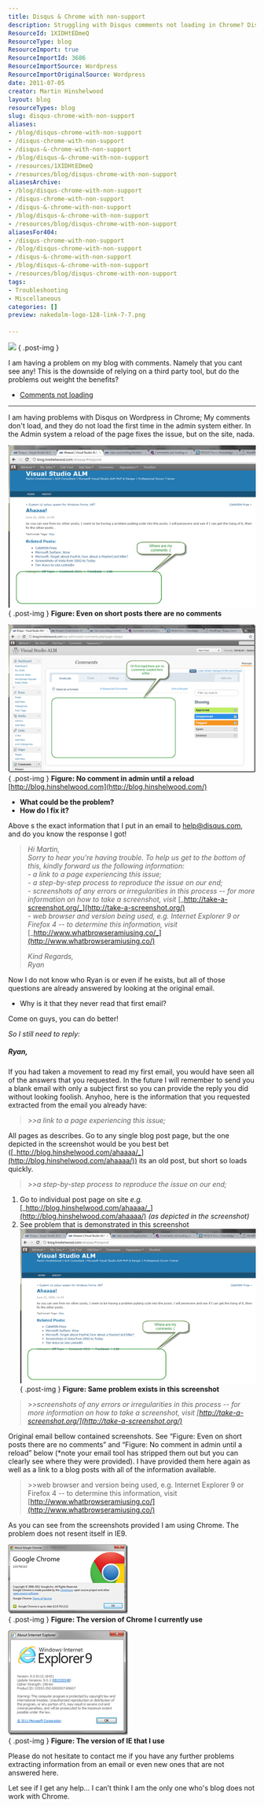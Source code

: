 ```yaml
---
title: Disqus & Chrome with non-support
description: Struggling with Disqus comments not loading in Chrome? Discover troubleshooting tips and share your experiences in this engaging blog post by Martin Hinshelwood.
ResourceId: 1XIDHtEDmeQ
ResourceType: blog
ResourceImport: true
ResourceImportId: 3686
ResourceImportSource: Wordpress
ResourceImportOriginalSource: Wordpress
date: 2011-07-05
creator: Martin Hinshelwood
layout: blog
resourceTypes: blog
slug: disqus-chrome-with-non-support
aliases:
- /blog/disqus-chrome-with-non-support
- /disqus-chrome-with-non-support
- /disqus-&-chrome-with-non-support
- /blog/disqus-&-chrome-with-non-support
- /resources/1XIDHtEDmeQ
- /resources/blog/disqus-chrome-with-non-support
aliasesArchive:
- /blog/disqus-chrome-with-non-support
- /disqus-chrome-with-non-support
- /disqus-&-chrome-with-non-support
- /blog/disqus-&-chrome-with-non-support
- /resources/blog/disqus-chrome-with-non-support
aliasesFor404:
- /disqus-chrome-with-non-support
- /blog/disqus-chrome-with-non-support
- /disqus-&-chrome-with-non-support
- /blog/disqus-&-chrome-with-non-support
- /resources/blog/disqus-chrome-with-non-support
tags:
- Troubleshooting
- Miscellaneous
categories: []
preview: nakedalm-logo-128-link-7-7.png

---
```

![](images/disqus-logo-3-3.png)
{ .post-img }

I am having a problem on my blog with comments. Namely that you cant see any! This is the downside of relying on a third party tool, but do the problems out weight the benefits?

- [Comments not loading](http://getsatisfaction.com/disqus/topics/comments_not_loading_on_wordpress)

---

I am having problems with Disqus on Wordpress in Chrome; My comments don't load, and they do not load the first time in the admin system either. In the Admin system a reload of the page fixes the issue, but on the site, nada.

[![image](images/image_thumb-4-4.png "image")](http://blog.hinshelwood.com/files/2011/07/image.png)  
{ .post-img }
**Figure: Even on short posts there are no comments**

[![image](images/image_thumb1-5-5.png "image")](http://blog.hinshelwood.com/files/2011/07/image1.png)  
{ .post-img }
**Figure: No comment in admin until a reload**  
[http://blog.hinshelwood.com](http://blog.hinshelwood.com/)

- **What could be the problem?**
- **How do I fix it?**

**_<RANT>_**

Above s the exact information that I put in an email to help@disqus.com,  and do you know the response I got!

> _Hi Martin,  
> Sorry to hear you're having trouble. To help us get to the bottom of this, kindly forward us the following information:  
> \- a link to a page experiencing this issue;  
> \- a step-by-step process to reproduce the issue on our end;  
> \- screenshots of any errors or irregularities in this process -- for more information on how to take a screenshot, visit_ [_http://take-a-screenshot.org/_](http://take-a-screenshot.org/)  
> _\- web browser and version being used, e.g. Internet Explorer 9 or Firefox 4 -- to determine this information, visit_ [_http://www.whatbrowseramiusing.co/_](http://www.whatbrowseramiusing.co/)
>
> _Kind Regards,  
> Ryan_

Now I do not know who Ryan is or even if he exists, but all of those questions are already answered by looking at the original email.

- Why is it that they never read that first email?

Come on guys, you can do better!

**_<RANT>_**

_So I still need to reply:_

_**<RESPONCE>**_

##### Ryan,

If you had taken a movement to read my first email, you would have seen all of the answers that you requested. In the future I will remember to send you a blank email with only a subject first so you can provide the reply you did without looking foolish. Anyhoo, here is the information that you requested extracted from the email you already have:

> _\>>a link to a page experiencing this issue;_

All pages as describes. Go to any single blog post page, but the one depicted in the screenshot would be you best bet ([_http://blog.hinshelwood.com/ahaaaa/_](http://blog.hinshelwood.com/ahaaaa/)) its an old post, but short so loads quickly.

> _\>>a step-by-step process to reproduce the issue on our end;_

1.  Go to individual post page on site
    _e.g._ [_http://blog.hinshelwood.com/ahaaaa/_](http://blog.hinshelwood.com/ahaaaa/) _(as depicted in the screenshot)_
2.  See problem that is demonstrated in this screenshot
    [![image](images/image_thumb2-6-6.png "image")](http://blog.hinshelwood.com/files/2011/07/image2.png)
    { .post-img }
    **Figure: Same problem exists in this screenshot**

> _\>>screenshots of any errors or irregularities in this process -- for more information on how to take a screenshot, visit [http://take-a-screenshot.org/](http://take-a-screenshot.org/)_

Original email bellow contained screenshots. See “Figure: Even on short posts there are no comments” and “Figure: No comment in admin until a reload” below (\*note your email tool has stripped them out but you can clearly see where they were provided). I have provided them here again as well as a link to a blog posts with all of the information available.

> \>>web browser and version being used, e.g. Internet Explorer 9 or Firefox 4 -- to determine this information, visit [http://www.whatbrowseramiusing.co/](http://www.whatbrowseramiusing.co/)

As you can see from the screenshots provided I am using Chrome. The problem does not resent itself in IE9.

[![clip_image001](images/clip_image001_thumb-1-1.png "clip_image001")](http://blog.hinshelwood.com/files/2011/07/clip_image001.png)  
{ .post-img }
**Figure: The version of Chrome I currently use**

[![clip_image002](images/clip_image002_thumb-2-2.png "clip_image002")](http://blog.hinshelwood.com/files/2011/07/clip_image002.png)  
{ .post-img }
**Figure: The version of IE that I use**

Please do not hesitate to contact me if you have any further problems extracting information from an email or even new ones that are not answered here.

**<RESPONCE>**

Let see if I get any help… I can’t think I am the only one who's blog does not work with Chrome.
